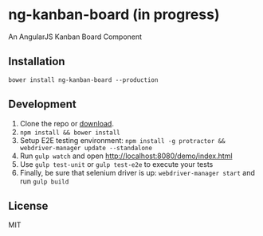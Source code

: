 # ng-kanban-board (in progress)

An AngularJS Kanban Board Component

## Installation

```console
bower install ng-kanban-board --production
```

## Development

1. Clone the repo or [download]().
2. ``npm install && bower install``
3. Setup E2E testing environment: ``npm install -g protractor && webdriver-manager update --standalone``
4. Run ``gulp watch`` and open [http://localhost:8080/demo/index.html](http://localhost:8080/demo/index.html)
5. Use ``gulp test-unit`` or ``gulp test-e2e`` to execute your tests
6. Finally, be sure that selenium driver is up: ``webdriver-manager start`` and run ``gulp build``

## License

MIT
